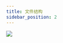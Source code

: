 ```yaml
---
title: 文件结构
sidebar_position: 2
---
```


![](https://thegraybook.vvvv.org/images/hde/project-structure.png)